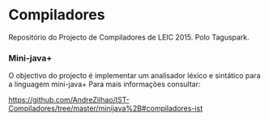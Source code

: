 # Compiladores

Repositório do Projecto de Compiladores de LEIC 2015. Polo Taguspark.

### Mini-java+
O objectivo do projecto é implementar um analisador léxico e sintático para a linguagem mini-java+
Para mais informações consultar: 

https://github.com/AndreZilhao/IST-Compiladores/tree/master/minijava%2B#compiladores-ist
